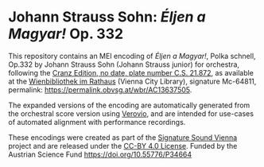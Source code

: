 # Johann Strauss Sohn: *Éljen a Magyar!* Op. 332

This repository contains an MEI encoding of *Éljen a Magyar!*, Polka schnell, Op.332 by Johann Strauss Sohn (Johann Strauss junior) for orchestra, following the [Cranz Edition, no date, plate number C.S. 21.872](https://permalink.obvsg.at/wbr/AC13637505), as available at the [Wienbibliothek im Rathaus](https://www.wienbibliothek.at) (Vienna City Library), signature Mc-64811, permalink: <https://permalink.obvsg.at/wbr/AC13637505>.

The expanded versions of the encoding are automatically generated from the orchestral score version using [Verovio](https://verovio.org), and are intended for use-cases of automated alignment with performance recordings.

These encodings were created as part of the [Signature Sound Vienna](https://iwk.mdw.ac.at/signature-sound-vienna) project and are released under the [CC-BY 4.0 License](LICENSE.md). Funded by the Austrian Science Fund <https://doi.org/10.55776/P34664>
